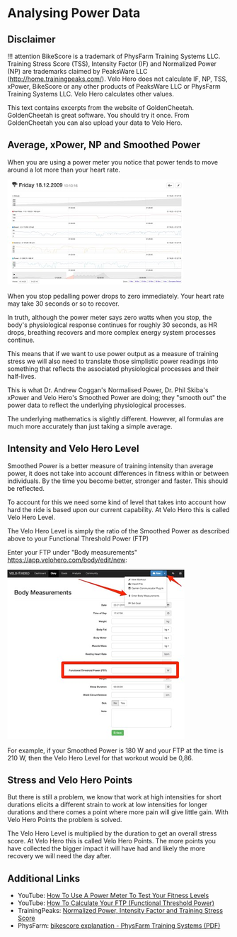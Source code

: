 # Analysing Power Data

## Disclaimer

!!! attention
    BikeScore is a trademark of PhysFarm Training Systems LLC.
    Training Stress Score (TSS), Intensity Factor (IF) and Normalized Power (NP) are trademarks claimed by PeaksWare LLC (http://home.trainingpeaks.com/).
    Velo Hero does not calculate IF, NP, TSS, xPower, BikeScore or any other products of PeaksWare LLC or PhysFarm Training Systems LLC. Velo Hero calculates other values.

This text contains excerpts from the website of GoldenCheetah. GoldenCheetah is great software. You should try it once. From GoldenCheetah you can also upload your data to Velo Hero.

## Average, xPower, NP and Smoothed Power

When you are using a power meter you notice that power tends to move around a lot more than your heart rate.

![Screenshot Detailed Line Chart](img/DetailedLineChart-Velo-Hero.jpg)

When you stop pedalling power drops to zero immediately. Your heart rate may take 30 seconds or so to recover.

In truth, although the power meter says zero watts when you stop, the body's physiological response continues for roughly 30 seconds, as HR drops, breathing recovers and more complex energy system processes continue.

This means that if we want to use power output as a measure of training stress we will also need to translate those simplistic power readings into something that reflects the associated physiological processes and their half-lives.

This is what Dr. Andrew Coggan's Normalised Power, Dr. Phil Skiba's xPower and Velo Hero's Smoothed Power are doing; they "smooth out" the power data to reflect the underlying physiological processes.

The underlying mathematics is slightly different. However, all formulas are much more accurately than just taking a simple average.

## Intensity and Velo Hero Level

Smoothed Power is a better measure of training intensity than average power, it does not take into account differences in fitness within or between individuals. By the time you become better, stronger and faster. This should be reflected.

To account for this we need some kind of level that takes into account how hard the ride is based upon our current capability. At Velo Hero this is called Velo Hero Level. 

The Velo Hero Level is simply the ratio of the Smoothed Power as described above to your Functional Threshold Power (FTP) 

Enter your FTP under "Body measurements" <https://app.velohero.com/body/edit/new>:

![Screenshot Body Measurements](img/BodyMeasurements-Velo-Hero.jpg)

For example, if your Smoothed Power is 180 W and your FTP at the time is 210 W, then the Velo Hero Level for that workout would be 0,86.

## Stress and Velo Hero Points

But there is still a problem, we know that work at high intensities for short durations elicits a different strain to work at low intensities for longer durations and there comes a point where more pain will give little gain. With Velo Hero Points the problem is solved.

The Velo Hero Level is multiplied by the duration to get an overall stress score. At Velo Hero this is called Velo Hero Points. The more points you have collected the bigger impact it will have had and likely the more recovery we will need the day after.

## Additional Links

* YouTube: [How To Use A Power Meter To Test Your Fitness Levels](https://www.youtube.com/watch?v=zik0opabRm8)
* YouTube: [How To Calculate Your FTP (Functional Threshold Power)](https://www.youtube.com/watch?v=kfJnHsKsUSM)
* TrainingPeaks: [Normalized Power, Intensity Factor and Training Stress Score](http://home.trainingpeaks.com/blog/article/normalized-power,-intensity-factor-training-stress)
* PhysFarm: [bikescore explanation - PhysFarm Training Systems (PDF)](http://www.physfarm.com/bikescore.pdf)